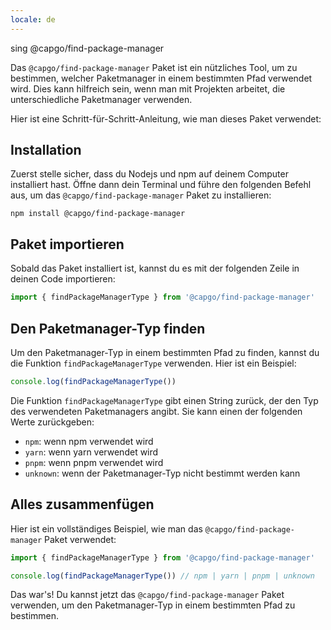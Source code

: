 ```yaml
---
locale: de
---
```


sing @capgo/find-package-manager

Das `@capgo/find-package-manager` Paket ist ein nützliches Tool, um zu bestimmen, welcher Paketmanager in einem bestimmten Pfad verwendet wird. Dies kann hilfreich sein, wenn man mit Projekten arbeitet, die unterschiedliche Paketmanager verwenden.

Hier ist eine Schritt-für-Schritt-Anleitung, wie man dieses Paket verwendet:

## Installation

Zuerst stelle sicher, dass du Nodejs und npm auf deinem Computer installiert hast. Öffne dann dein Terminal und führe den folgenden Befehl aus, um das `@capgo/find-package-manager` Paket zu installieren:

```
npm install @capgo/find-package-manager
```

## Paket importieren

Sobald das Paket installiert ist, kannst du es mit der folgenden Zeile in deinen Code importieren:

```typescript
import { findPackageManagerType } from '@capgo/find-package-manager'
```

## Den Paketmanager-Typ finden

Um den Paketmanager-Typ in einem bestimmten Pfad zu finden, kannst du die Funktion `findPackageManagerType` verwenden. Hier ist ein Beispiel:

```typescript
console.log(findPackageManagerType())
```

Die Funktion `findPackageManagerType` gibt einen String zurück, der den Typ des verwendeten Paketmanagers angibt. Sie kann einen der folgenden Werte zurückgeben:

- `npm`: wenn npm verwendet wird
- `yarn`: wenn yarn verwendet wird
- `pnpm`: wenn pnpm verwendet wird
- `unknown`: wenn der Paketmanager-Typ nicht bestimmt werden kann

## Alles zusammenfügen

Hier ist ein vollständiges Beispiel, wie man das `@capgo/find-package-manager` Paket verwendet:

```typescript
import { findPackageManagerType } from '@capgo/find-package-manager'

console.log(findPackageManagerType()) // npm | yarn | pnpm | unknown
```

Das war's! Du kannst jetzt das `@capgo/find-package-manager` Paket verwenden, um den Paketmanager-Typ in einem bestimmten Pfad zu bestimmen.